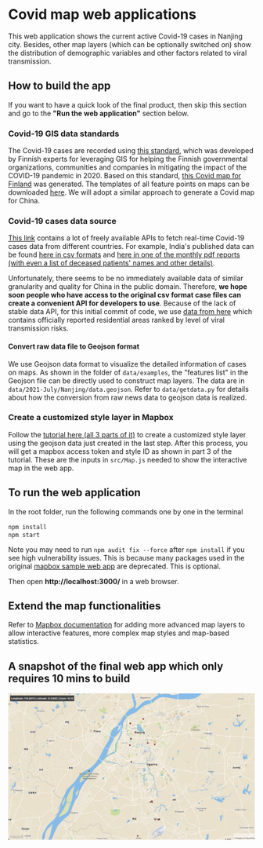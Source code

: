 # Covid map web applications

This web application shows the current active Covid-19 cases in Nanjing city. Besides, other map layers (which can be optionally switched on) show the distribution of demographic variables and other factors related to viral transmission.

## How to build the app

If you want to have a quick look of the final product, then skip this section and go to the **"Run the web application"** section below.

### Covid-19 GIS data standards

The Covid-19 cases are recorded using [this standard](https://covidjson.org/), which was developed by Finnish experts for leveraging GIS for helping the Finnish governmental organizations, communities and companies in mitigating the impact of the COVID-19 pandemic in 2020. Based on this standard, [this Covid map for Finland](https://data.covidjson.org/) was generated. The templates of all feature points on maps can be downloaded [here](https://github.com/spatineo/covidjson). We will adopt a similar approach to generate a Covid map for China. 

### Covid-19 cases data source

[This link](https://blogs.mulesoft.com/dev-guides/track-covid-19/) contains a lot of freely available APIs to fetch real-time Covid-19 cases data from different countries. For example, India's published data can be found [here in csv formats](https://api.covid19india.org/) and [here in one of the monthly pdf reports (with even a list of deceased patients' names and other details)](https://dhs.kerala.gov.in/wp-content/uploads/2021/07/Bulletin-HFWD-English-July-07.pdf). 

Unfortunately, there seems to be no immediately available data of similar granularity and quality for China in the public domain. Therefore, **we hope soon people who have access to the original csv format case files can create a convenient API for developers to use**. Because of the lack of stable data API, for this initial commit of code, we use [data from here](https://i.ifeng.com/c/88FRX6NBZcO) which contains officially reported residential areas ranked by level of viral transmission risks. 

#### Convert raw data file to Geojson format

We use Geojson data format to visualize the detailed information of cases on maps. As shown in the folder of ```data/examples```, the "features list" in the Geojson file can be directly used to construct map layers. The data are in ```data/2021-July/Nanjing/data.geojson```. Refer to ```data/getdata.py``` for details about how the conversion from raw news data to geojson data is realized. 

### Create a customized style layer in Mapbox

Follow the [tutorial here (all 3 parts of it)](https://docs.mapbox.com/help/tutorials/add-points-pt-1/) to create a customized style layer using the geojson data just created in the last step. After this process, you will get a mapbox access token and style ID as shown in part 3 of the tutorial. These are the inputs in ```src/Map.js``` needed to show the interactive map in the web app.

## To run the web application

In the root folder, run the following commands one by one in the terminal

```
npm install
npm start
```

Note you may need to run ```npm audit fix --force``` after ```npm install``` if you see high vulnerability issues. This is because many packages used in the original [mapbox sample web app](https://github.com/mapbox/mapbox-react-examples/tree/master/basic) are deprecated. This is optional.

Then open **http://localhost:3000/** in a web browser. 

## Extend the map functionalities

Refer to [Mapbox documentation](https://docs.mapbox.com/help/getting-started/web-apps/) for adding more advanced map layers to allow interactive features, more complex map styles and map-based statistics. 

## A snapshot of the final web app which only requires 10 mins to build

![screenshot](data/screenshot-basic.png)